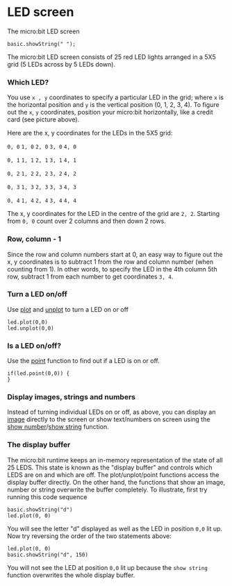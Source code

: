 # LED screen

The micro:bit LED screen 

```sim
basic.showString(" ");
```

The micro:bit LED screen consists of 25 red LED lights arranged in a 5X5 grid (5 LEDs across by 5 LEDs down).

### Which LED?

You use ``x , y`` coordinates to specify a particular LED in the grid; where ``x`` is the horizontal position and ``y`` is the vertical position (0, 1, 2, 3, 4). To figure out the ``x``, ``y`` coordinates, position your micro:bit horizontally, like a credit card (see picture above).

Here are the x, y coordinates for the LEDs in the 5X5 grid:

`0, 0` `1, 0` `2, 0` `3, 0` `4, 0`

`0, 1` `1, 1` `2, 1` `3, 1` `4, 1`

`0, 2` `1, 2` `2, 2` `3, 2` `4, 2`

`0, 3` `1, 3` `2, 3` `3, 3` `4, 3`

`0, 4` `1, 4` `2, 4` `3, 4` `4, 4`

The x, y coordinates for the LED in the centre of the grid are `2, 2`. Starting from `0, 0` count over 2 columns and then down 2 rows.

### Row, column - 1

Since the row and column numbers start at 0, an easy way to figure out the x, y coordinates is to subtract 1 from the row and column number (when counting from 1). In other words, to specify the LED in the 4th column 5th row, subtract 1 from each number to get coordinates `3, 4`.

### Turn a LED on/off

Use [plot](/reference/led/plot) and [unplot](/reference/led/unplot) to turn a LED on or off

```blocks
led.plot(0,0)
led.unplot(0,0)
```

### Is a LED on/off?

Use the [point](/reference/led/point) function to find out if a LED is on or off.

```blocks
if(led.point(0,0)) {
}
```

### Display images, strings and numbers

Instead of turning individual LEDs on or off, as above, you can display an [image](/reference/images/image) directly to the screen or show text/numbers on screen using the [show number](/reference/basic/show-number)/[show string](/reference/basic/show-string) function.

### The display buffer

The micro:bit runtime keeps an in-memory representation of the state of all 25 LEDS. This state is known as the "display buffer" and controls which LEDS are on and which are off. The plot/unplot/point functions access the display buffer directly. On the other hand, the functions that show an image, number or string overwrite the buffer completely. To illustrate, first try running this code sequence

```blocks
basic.showString("d")
led.plot(0, 0)
```

You will see the letter "d" displayed as well as the LED in position `0,0` lit up. Now try reversing the order of the two statements above:

```blocks
led.plot(0, 0)
basic.showString("d", 150)
```

You will not see the LED at position `0,0` lit up because the `show string` function overwrites the whole display buffer.

